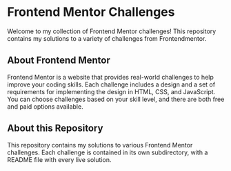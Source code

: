 # Frontend Mentor Challenges

Welcome to my collection of Frontend Mentor challenges! This repository contains my solutions to a variety of challenges from Frontendmentor.

## About Frontend Mentor

Frontend Mentor is a website that provides real-world challenges to help improve your coding skills. Each challenge includes a design and a set of requirements for implementing the design in HTML, CSS, and JavaScript. You can choose challenges based on your skill level, and there are both free and paid options available.

## About this Repository

This repository contains my solutions to various Frontend Mentor challenges. Each challenge is contained in its own subdirectory, with a README file with every live solution.
